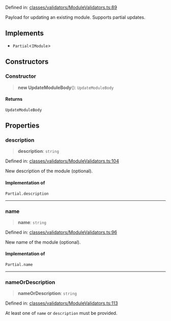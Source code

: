 Defined in: [classes/validators/ModuleValidators.ts:89](https://github.com/continuousactivelearning/vibe/blob/bbe96e7b9c72b9bbcc5896c45a0f74ad711a9075/backend/src/modules/courses/classes/validators/ModuleValidators.ts#L89)

Payload for updating an existing module.
Supports partial updates.

## Implements

- `Partial`\<`IModule`\>

## Constructors

### Constructor

> **new UpdateModuleBody**(): `UpdateModuleBody`

#### Returns

`UpdateModuleBody`

## Properties

### description

> **description**: `string`

Defined in: [classes/validators/ModuleValidators.ts:104](https://github.com/continuousactivelearning/vibe/blob/bbe96e7b9c72b9bbcc5896c45a0f74ad711a9075/backend/src/modules/courses/classes/validators/ModuleValidators.ts#L104)

New description of the module (optional).

#### Implementation of

`Partial.description`

***

### name

> **name**: `string`

Defined in: [classes/validators/ModuleValidators.ts:96](https://github.com/continuousactivelearning/vibe/blob/bbe96e7b9c72b9bbcc5896c45a0f74ad711a9075/backend/src/modules/courses/classes/validators/ModuleValidators.ts#L96)

New name of the module (optional).

#### Implementation of

`Partial.name`

***

### nameOrDescription

> **nameOrDescription**: `string`

Defined in: [classes/validators/ModuleValidators.ts:113](https://github.com/continuousactivelearning/vibe/blob/bbe96e7b9c72b9bbcc5896c45a0f74ad711a9075/backend/src/modules/courses/classes/validators/ModuleValidators.ts#L113)

At least one of `name` or `description` must be provided.
